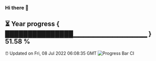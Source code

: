 ### Hi there 👋
⏳ Year progress { ███████████████▁▁▁▁▁▁▁▁▁▁▁▁▁▁▁ } 51.58 %
---
⏰ Updated on Fri, 08 Jul 2022 06:08:35 GMT
![Progress Bar CI](https://github.com/Moyi321/Moyi321/workflows/Progress%20Bar%20CI/badge.svg)
